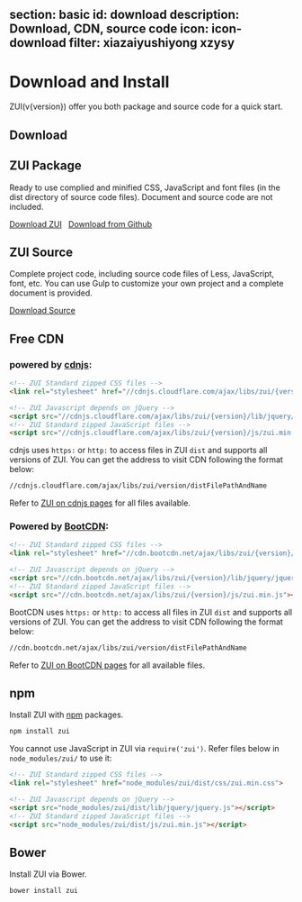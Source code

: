 section: basic
id: download
description: Download, CDN, source code
icon: icon-download
filter: xiazaiyushiyong xzysy
---

# Download and Install

ZUI(v{version}) offer you both package and source code for a quick start.

## Download

<div class="row">
  <div class="col-sm-6">
    <h2>ZUI Package</h2>
    <p>Ready to use complied and minified CSS, JavaScript and font files (in the dist directory of source code files). Document and source code are not included. </p>
    <a href="docs/download/zui-{version}-dist.zip" class="btn btn-lg btn-primary" target="_blank">Download ZUI</a> &nbsp;
    <a href="https://github.com/easysoft/zui/releases/download/v{version}/zui-{version}-dist.zip" class="" target="_blank">Download from  Github</a>
  </div>
  <div class="col-sm-6">
    <h2>ZUI Source</h2>
      <p>Complete project code, including source code files of Less, JavaScript, font, etc. You can use Gulp to customize your own project and a complete document is provided.</p>
      <a href="https://github.com/easysoft/zui/archive/v{version}.zip" class="btn btn-lg" target="_blank">Download Source</a> &nbsp;
    </div>
  </div>
</div>

## Free CDN

### powered by <a href="https://cdnjs.com/libraries/zui" target="_blank">cdnjs</a>:

```html
<!-- ZUI Standard zipped CSS files -->
<link rel="stylesheet" href="//cdnjs.cloudflare.com/ajax/libs/zui/{version}/css/zui.min.css">

<!-- ZUI Javascript depends on jQuery -->
<script src="//cdnjs.cloudflare.com/ajax/libs/zui/{version}/lib/jquery/jquery.js"></script>
<!-- ZUI Standard zipped JavaScript files -->
<script src="//cdnjs.cloudflare.com/ajax/libs/zui/{version}/js/zui.min.js"></script>
```

cdnjs uses `https:` or `http:` to access files in ZUI `dist` and supports all versions of ZUI. You can get the address to visit CDN following the format below:

```html
//cdnjs.cloudflare.com/ajax/libs/zui/version/distFilePathAndName
```

Refer to  <a href="https://cdnjs.com/libraries/zui" target="_blank">ZUI on cdnjs pages</a> for all files available.

### Powered by <a href="http://www.bootcdn.cn/" target="_blank">BootCDN</a>:

```html
<!-- ZUI Standard zipped CSS files -->
<link rel="stylesheet" href="//cdn.bootcdn.net/ajax/libs/zui/{version}/css/zui.min.css">

<!-- ZUI Javascript depends on jQuery -->
<script src="//cdn.bootcdn.net/ajax/libs/zui/{version}/lib/jquery/jquery.js"></script>
<!-- ZUI Standard zipped JavaScript files -->
<script src="//cdn.bootcdn.net/ajax/libs/zui/{version}/js/zui.min.js"></script>
```

BootCDN uses `https:` or `http:` to access all files in ZUI `dist` and supports all versions of ZUI. You can get the address to visit CDN following the format below:

```html
//cdn.bootcdn.net/ajax/libs/zui/version/distFilePathAndName

```

Refer to <a href="https://www.bootcdn.cn/zui/" target="_blank">ZUI on BootCDN pages</a> for all available files.

## npm

Install ZUI with <a href="https://www.npmjs.com/package/zui">npm</a> packages.

```html
npm install zui
```

You cannot use JavaScript in ZUI via `require('zui')`. Refer files below in `node_modules/zui/` to use it:

```html
<!-- ZUI Standard zipped CSS files -->
<link rel="stylesheet" href="node_modules/zui/dist/css/zui.min.css">

<!-- ZUI Javascript depends on jQuery -->
<script src="node_modules/zui/dist/lib/jquery/jquery.js"></script>
<!-- ZUI Standard zipped JavaScript files -->
<script src="node_modules/zui/dist/js/zui.min.js"></script>
```

## Bower

Install ZUI via Bower.

```html
bower install zui
```
